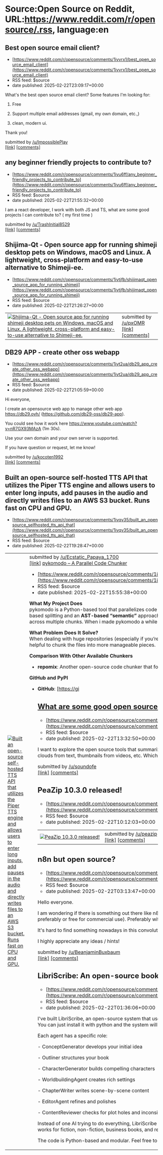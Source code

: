 # Source:Open Source on Reddit, URL:https://www.reddit.com/r/opensource/.rss, language:en

## Best open source email client?
 - [https://www.reddit.com/r/opensource/comments/1ivvrx1/best_open_source_email_client](https://www.reddit.com/r/opensource/comments/1ivvrx1/best_open_source_email_client)
 - RSS feed: $source
 - date published: 2025-02-22T23:09:17+00:00

<!-- SC_OFF --><div class="md"><p>What&#39;s the best open source email client? Some features I&#39;m looking for:</p> <ol> <li><p>Free</p></li> <li><p>Support multiple email addresses (gmail, my own domain, etc.,)</p></li> <li><p>clean, modern ui.</p></li> </ol> <p>Thank you!</p> </div><!-- SC_ON --> &#32; submitted by &#32; <a href="https://www.reddit.com/user/ImpossiblePlay"> /u/ImpossiblePlay </a> <br/> <span><a href="https://www.reddit.com/r/opensource/comments/1ivvrx1/best_open_source_email_client/">[link]</a></span> &#32; <span><a href="https://www.reddit.com/r/opensource/comments/1ivvrx1/best_open_source_email_client/">[comments]</a></span>

## any beginner friendly projects to contribute to?
 - [https://www.reddit.com/r/opensource/comments/1ivu6ff/any_beginner_friendly_projects_to_contribute_to](https://www.reddit.com/r/opensource/comments/1ivu6ff/any_beginner_friendly_projects_to_contribute_to)
 - RSS feed: $source
 - date published: 2025-02-22T21:55:32+00:00

<!-- SC_OFF --><div class="md"><p>I am a react developer, I work with both JS and TS, what are some good projects I can contribute to? ( my first time ) </p> </div><!-- SC_ON --> &#32; submitted by &#32; <a href="https://www.reddit.com/user/TrashInitial8529"> /u/TrashInitial8529 </a> <br/> <span><a href="https://www.reddit.com/r/opensource/comments/1ivu6ff/any_beginner_friendly_projects_to_contribute_to/">[link]</a></span> &#32; <span><a href="https://www.reddit.com/r/opensource/comments/1ivu6ff/any_beginner_friendly_projects_to_contribute_to/">[comments]</a></span>

## Shijima-Qt - Open source app for running shimeji desktop pets on Windows, macOS and Linux. A lightweight, cross-platform and easy-to-use alternative to Shimeji-ee.
 - [https://www.reddit.com/r/opensource/comments/1ivtjfb/shijimaqt_open_source_app_for_running_shimeji](https://www.reddit.com/r/opensource/comments/1ivtjfb/shijimaqt_open_source_app_for_running_shimeji)
 - RSS feed: $source
 - date published: 2025-02-22T21:26:27+00:00

<table> <tr><td> <a href="https://www.reddit.com/r/opensource/comments/1ivtjfb/shijimaqt_open_source_app_for_running_shimeji/"> <img src="https://external-preview.redd.it/EkIEBFnHTCQWINFa2jF02xGo7An1GqFJloh9C8m3QCU.jpg?width=640&amp;crop=smart&amp;auto=webp&amp;s=652478584a4912d5addcc59634922bf2b1a74851" alt="Shijima-Qt - Open source app for running shimeji desktop pets on Windows, macOS and Linux. A lightweight, cross-platform and easy-to-use alternative to Shimeji-ee." title="Shijima-Qt - Open source app for running shimeji desktop pets on Windows, macOS and Linux. A lightweight, cross-platform and easy-to-use alternative to Shimeji-ee." /> </a> </td><td> &#32; submitted by &#32; <a href="https://www.reddit.com/user/pxOMR"> /u/pxOMR </a> <br/> <span><a href="https://github.com/pixelomer/Shijima-Qt">[link]</a></span> &#32; <span><a href="https://www.reddit.com/r/opensource/comments/1ivtjfb/shijimaqt_open_source_app_for_running_shimeji/">[comments]</a></span> </td></tr></table>

## DB29 APP - create other oss webapp
 - [https://www.reddit.com/r/opensource/comments/1ivt2ua/db29_app_create_other_oss_webapp](https://www.reddit.com/r/opensource/comments/1ivt2ua/db29_app_create_other_oss_webapp)
 - RSS feed: $source
 - date published: 2025-02-22T21:05:59+00:00

<!-- SC_OFF --><div class="md"><p>Hi everyone,</p> <p>I create an opensource web app to manage other web app <a href="https://db29.ovh/">https://db29.ovh/</a> (<a href="https://github.com/db29-oss/db29-app">https://github.com/db29-oss/db29-app</a>).</p> <p>You could see how it work here <a href="https://www.youtube.com/watch?v=nR7GX93MAzA">https://www.youtube.com/watch?v=nR7GX93MAzA</a> (1m 30s).</p> <p>Use your own domain and your own server is supported.</p> <p>If you have question or request, let me know!</p> </div><!-- SC_ON --> &#32; submitted by &#32; <a href="https://www.reddit.com/user/kocoten1992"> /u/kocoten1992 </a> <br/> <span><a href="https://www.reddit.com/r/opensource/comments/1ivt2ua/db29_app_create_other_oss_webapp/">[link]</a></span> &#32; <span><a href="https://www.reddit.com/r/opensource/comments/1ivt2ua/db29_app_create_other_oss_webapp/">[comments]</a></span>

## Built an open-source self-hosted TTS API that utilizes the Piper TTS engine and allows users to enter long inputs, add pauses in the audio and directly writes files to an AWS S3 bucket. Runs fast on CPU and GPU.
 - [https://www.reddit.com/r/opensource/comments/1ivqv35/built_an_opensource_selfhosted_tts_api_that](https://www.reddit.com/r/opensource/comments/1ivqv35/built_an_opensource_selfhosted_tts_api_that)
 - RSS feed: $source
 - date published: 2025-02-22T19:28:47+00:00

<table> <tr><td> <a href="https://www.reddit.com/r/opensource/comments/1ivqv35/built_an_opensource_selfhosted_tts_api_that/"> <img src="https://external-preview.redd.it/4J1qaMd9p7-q6Zb1NxIQXTvghXRxGGLA-d9QJ881a20.jpg?width=640&amp;crop=smart&amp;auto=webp&amp;s=c322f2d16c1727033731a8a5f8f6ae9577322571" alt="Built an open-source self-hosted TTS API that utilizes the Piper TTS engine and allows users to enter long inputs, add pauses in the audio and directly writes files to an AWS S3 bucket. Runs fast on CPU and GPU." title="Built an open-source self-hosted TTS API that utilizes the Piper TTS engine and allows users to enter long inputs, add pauses in the audio and directly writes files to an AWS S3 bucket. Runs fast on CPU and GPU." /> </a> </td><td> &#32; submitted by &#32; <a href="https://www.reddit.com/user/Ecstatic_Papaya_1700"> /u/Ecstatic_Papaya_1700 </a> <br/> <span><a href="https://github.com/beneadie/Piper_TTS_API">[link]</a></span> &#32; <span><a href="https://www.reddit.co

## pykomodo – A Parallel Code Chunker
 - [https://www.reddit.com/r/opensource/comments/1ivlsho/pykomodo_a_parallel_code_chunker](https://www.reddit.com/r/opensource/comments/1ivlsho/pykomodo_a_parallel_code_chunker)
 - RSS feed: $source
 - date published: 2025-02-22T15:55:38+00:00

<!-- SC_OFF --><div class="md"><p><strong>What My Project Does</strong><br/> pykomodo is a Python-based tool that parallelizes code chunking for large codebases. It supports both traditional line-based splitting and an <strong>AST-based “semantic”</strong> approach for <code>.py</code> files—so top-level functions and classes don’t get split across multiple chunks. When i made pykomodo a while back, this feature was still in the works. </p> <p><strong>What Problem Does It Solve?</strong><br/> When dealing with huge repositories (especially if you’re feeding them into large language models or other analysis), it’s helpful to chunk the files into more manageable pieces.</p> <p><strong>Comparison With Other Available Chunkers</strong></p> <ul> <li><strong>repomix</strong>: Another open-source code chunker that focuses on certain features</li> </ul> <p><strong>GitHub and PyPI</strong></p> <ul> <li><strong>GitHub</strong>: [<a href="https://github.com/duriantaco/pykomodo%5D(#)">https://gi

## What are some good open source tools to summarize information?
 - [https://www.reddit.com/r/opensource/comments/1ivit7d/what_are_some_good_open_source_tools_to_summarize](https://www.reddit.com/r/opensource/comments/1ivit7d/what_are_some_good_open_source_tools_to_summarize)
 - RSS feed: $source
 - date published: 2025-02-22T13:32:50+00:00

<!-- SC_OFF --><div class="md"><p>I want to explore the open source tools that summarize different types of information, for example creating word clouds from text, thumbnails from videos, etc. Which do you know about?</p> </div><!-- SC_ON --> &#32; submitted by &#32; <a href="https://www.reddit.com/user/soundofe"> /u/soundofe </a> <br/> <span><a href="https://www.reddit.com/r/opensource/comments/1ivit7d/what_are_some_good_open_source_tools_to_summarize/">[link]</a></span> &#32; <span><a href="https://www.reddit.com/r/opensource/comments/1ivit7d/what_are_some_good_open_source_tools_to_summarize/">[comments]</a></span>

## PeaZip 10.3.0 released!
 - [https://www.reddit.com/r/opensource/comments/1ivfnny/peazip_1030_released](https://www.reddit.com/r/opensource/comments/1ivfnny/peazip_1030_released)
 - RSS feed: $source
 - date published: 2025-02-22T10:12:03+00:00

<table> <tr><td> <a href="https://www.reddit.com/r/opensource/comments/1ivfnny/peazip_1030_released/"> <img src="https://b.thumbs.redditmedia.com/DVFYRTsLKy6GH2pt7yj6zm_VrRsTxUyxcN-ICsYES3I.jpg" alt="PeaZip 10.3.0 released!" title="PeaZip 10.3.0 released!" /> </a> </td><td> &#32; submitted by &#32; <a href="https://www.reddit.com/user/peazip"> /u/peazip </a> <br/> <span><a href="/r/PeaZip/comments/1ivfmuc/peazip_1030_released/">[link]</a></span> &#32; <span><a href="https://www.reddit.com/r/opensource/comments/1ivfnny/peazip_1030_released/">[comments]</a></span> </td></tr></table>

## n8n but open source?
 - [https://www.reddit.com/r/opensource/comments/1iv9764/n8n_but_open_source](https://www.reddit.com/r/opensource/comments/1iv9764/n8n_but_open_source)
 - RSS feed: $source
 - date published: 2025-02-22T03:13:47+00:00

<!-- SC_OFF --><div class="md"><p>Hello everyone. </p> <p>I am wondering if there is something out there like n8n, or relevance, or make, that is truly open source (MIT license preferably or free for commercial use). Preferably with langchain or some similar established framework underneath. </p> <p>It&#39;s hard to find something nowadays in this convoluted mess of platforms. </p> <p>I highly appreciate any ideas / hints!</p> </div><!-- SC_ON --> &#32; submitted by &#32; <a href="https://www.reddit.com/user/BeanjaminBuxbaum"> /u/BeanjaminBuxbaum </a> <br/> <span><a href="https://www.reddit.com/r/opensource/comments/1iv9764/n8n_but_open_source/">[link]</a></span> &#32; <span><a href="https://www.reddit.com/r/opensource/comments/1iv9764/n8n_but_open_source/">[comments]</a></span>

## LibriScribe: An open-source book creation system using multiple AI agents
 - [https://www.reddit.com/r/opensource/comments/1iv7azy/libriscribe_an_opensource_book_creation_system](https://www.reddit.com/r/opensource/comments/1iv7azy/libriscribe_an_opensource_book_creation_system)
 - RSS feed: $source
 - date published: 2025-02-22T01:36:06+00:00

<!-- SC_OFF --><div class="md"><p>I&#39;ve built LibriScribe, an open-source system that uses specialized AI agents to help write books.<br/> You can just install it with python and the system will guide you to write a complete book in a few minutes :) </p> <p>Each agent has a specific role:</p> <p>- ConceptGenerator develops your initial idea</p> <p>- Outliner structures your book</p> <p>- CharacterGenerator builds compelling characters </p> <p>- WorldbuildingAgent creates rich settings</p> <p>- ChapterWriter writes scene-by-scene content</p> <p>- EditorAgent refines and polishes</p> <p>- ContentReviewer checks for plot holes and inconsistencies</p> <p>Instead of one AI trying to do everything, LibriScribe creates a collaborative workflow between specialized agents. It works for fiction, non-fiction, business books, and research papers.</p> <p>The code is Python-based and modular. Feel free to test it out, contribute, or adapt it for your own projects: <a href="https://github.com/gu

